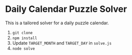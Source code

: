 # Daily Calendar Puzzle Solver

This is a tailored solver for a daily puzzle calendar.

1. `git clone`
2. `npm install`
3. Update `TARGET_MONTH` and `TARGET_DAY` in `solve.js`
4. `node solve`
